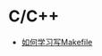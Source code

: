 # C/C++
- [如何学习写Makefile](https://github.com/JTZ-a/netdisc/tree/main/%E7%BC%96%E7%A8%8B%E8%AF%AD%E8%A8%80/C%2B%2B/%E5%A6%82%E4%BD%95%E5%AD%A6%E4%B9%A0%E5%86%99%20Makefile)
